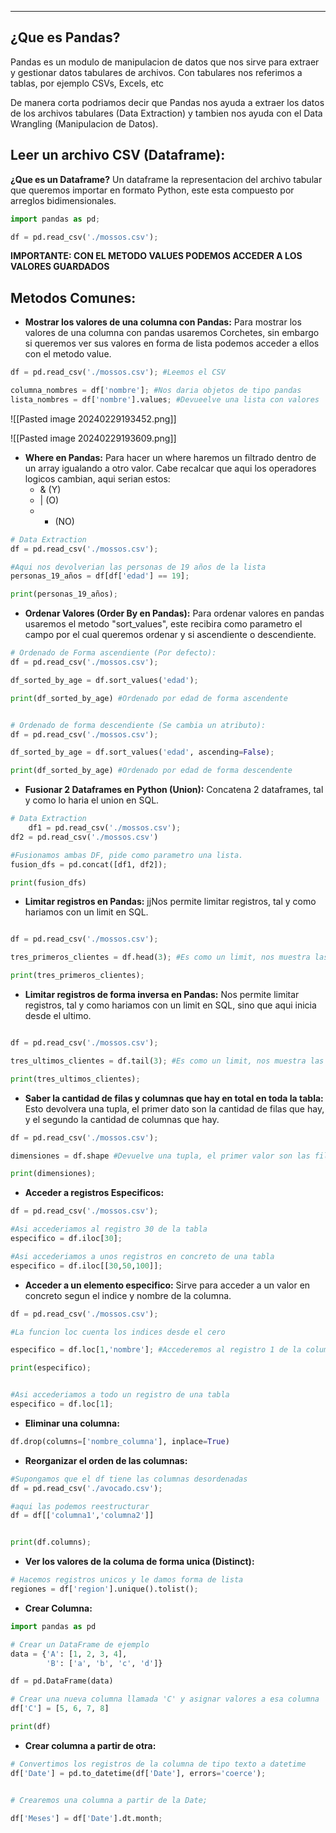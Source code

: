 
---
## ¿Que es Pandas?
Pandas es un modulo de manipulacion de datos que nos sirve para extraer y gestionar datos tabulares de archivos. Con tabulares nos referimos a tablas, por ejemplo CSVs, Excels, etc   

De manera corta podriamos decir que Pandas nos ayuda a extraer los datos de los archivos tabulares (Data Extraction) y tambien nos ayuda con el Data Wrangling (Manipulacion de Datos).

## Leer un archivo CSV (Dataframe):
**¿Que es un Dataframe?**
Un dataframe la representacion del archivo tabular que queremos importar en formato Python, este esta compuesto por arreglos bidimensionales. 

```python
import pandas as pd;

df = pd.read_csv('./mossos.csv');

```


**IMPORTANTE: CON EL METODO VALUES PODEMOS ACCEDER A LOS VALORES GUARDADOS**

## Metodos Comunes:

- **Mostrar los valores de una columna con Pandas:**
	 Para mostrar los valores de una columna con pandas usaremos Corchetes, sin embargo si queremos ver sus valores en forma de lista podemos acceder a ellos con el metodo value.
	 
```python
df = pd.read_csv('./mossos.csv'); #Leemos el CSV

columna_nombres = df['nombre']; #Nos daria objetos de tipo pandas 
lista_nombres = df['nombre'].values; #Devueelve una lista con valores 

```

 
![[Pasted image 20240229193452.png]]

![[Pasted image 20240229193609.png]]

- **Where en Pandas:**
	Para hacer un where haremos un filtrado dentro de un array igualando a otro valor. Cabe recalcar que aqui los operadores logicos cambian, aqui serian estos:
	 -   &   (Y)
	 -   |    (O)
	 -   -   (NO)
	 
```python
# Data Extraction
df = pd.read_csv('./mossos.csv');

#Aqui nos devolverian las personas de 19 años de la lista
personas_19_años = df[df['edad'] == 19]; 

print(personas_19_años);


```

- **Ordenar Valores (Order By en Pandas):**
	 Para ordenar valores en pandas usaremos el metodo "sort_values", este recibira como parametro el campo por el cual queremos ordenar y si ascendiente o descendiente.

```python
# Ordenado de Forma ascendiente (Por defecto):
df = pd.read_csv('./mossos.csv');

df_sorted_by_age = df.sort_values('edad');

print(df_sorted_by_age) #Ordenado por edad de forma ascendente


# Ordenado de forma descendiente (Se cambia un atributo):
df = pd.read_csv('./mossos.csv');

df_sorted_by_age = df.sort_values('edad', ascending=False);

print(df_sorted_by_age) #Ordenado por edad de forma descendente

```




- **Fusionar 2 Dataframes en Python (Union):**
	 Concatena 2 dataframes, tal y como lo haria el union en SQL.
	 
```python
# Data Extraction
	df1 = pd.read_csv('./mossos.csv');
df2 = pd.read_csv('./mossos.csv')

#Fusionamos ambas DF, pide como parametro una lista.
fusion_dfs = pd.concat([df1, df2]);

print(fusion_dfs) 

```


- **Limitar registros en Pandas:**
	jjNos permite limitar registros, tal y como hariamos con un limit en SQL. 
```python

df = pd.read_csv('./mossos.csv');

tres_primeros_clientes = df.head(3); #Es como un limit, nos muestra las primeras 3 filas

print(tres_primeros_clientes);

```


- **Limitar registros de forma inversa en Pandas:**
	Nos permite limitar registros, tal y como hariamos con un limit en SQL, sino que aqui inicia desde el ultimo. 
	
```python

df = pd.read_csv('./mossos.csv');

tres_ultimos_clientes = df.tail(3); #Es como un limit, nos muestra las ultimas 3 filas

print(tres_ultimos_clientes);

```


- **Saber la cantidad de filas y columnas que hay en total en toda la tabla:**
	 Esto devolvera una tupla, el primer dato son la cantidad de filas que hay, y el segundo la cantidad de columnas que hay.
	 
```python
df = pd.read_csv('./mossos.csv');

dimensiones = df.shape #Devuelve una tupla, el primer valor son las filas y el segundo las columnas

print(dimensiones);

```


- **Acceder a registros Especificos:**
```python
df = pd.read_csv('./mossos.csv');

#Asi accederiamos al registro 30 de la tabla
especifico = df.iloc[30]; 

#Asi accederiamos a unos registros en concreto de una tabla
especifico = df.iloc[[30,50,100]];

```

- **Acceder a un elemento especifico:**
	 Sirve para acceder a un valor en concreto segun el indice y nombre de la columna.
```python
df = pd.read_csv('./mossos.csv');

#La funcion loc cuenta los indices desde el cero

especifico = df.loc[1,'nombre']; #Accederemos al registro 1 de la columna nombre

print(especifico);


#Asi accederiamos a todo un registro de una tabla
especifico = df.loc[1]; 


```



- **Eliminar una columna:**
```python
df.drop(columns=['nombre_columna'], inplace=True)
```

- **Reorganizar el orden de las columnas:**
```python
#Supongamos que el df tiene las columnas desordenadas
df = pd.read_csv('./avocado.csv');

#aqui las podemos reestructurar
df = df[['columna1','columna2']]


print(df.columns);
```

- **Ver los valores de la columa de forma unica (Distinct):**
```python
# Hacemos registros unicos y le damos forma de lista
regiones = df['region'].unique().tolist();

```


- **Crear Columna:**
```python
import pandas as pd

# Crear un DataFrame de ejemplo
data = {'A': [1, 2, 3, 4],
        'B': ['a', 'b', 'c', 'd']}

df = pd.DataFrame(data)

# Crear una nueva columna llamada 'C' y asignar valores a esa columna
df['C'] = [5, 6, 7, 8]

print(df)
```

- **Crear columna a partir de otra:**
```python
# Convertimos los registros de la columna de tipo texto a datetime
df['Date'] = pd.to_datetime(df['Date'], errors='coerce');


# Crearemos una columna a partir de la Date;

df['Meses'] = df['Date'].dt.month;


```





